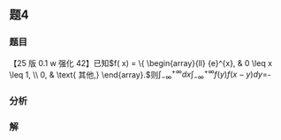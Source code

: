 ## 题4
### 题目
【25 版 0.1 w 强化 42】已知$f( x)  = \{  \begin{array}{ll} {e}^{x}, & 0 \leq  x \leq  1, \\  0, & \text{ 其他,} \end{array}.$则${\int }_{-\infty }^{+\infty }{dx}{\int }_{-\infty }^{+\infty }f( y) f( {x - y}) {dy} =$-
### 分析

### 解